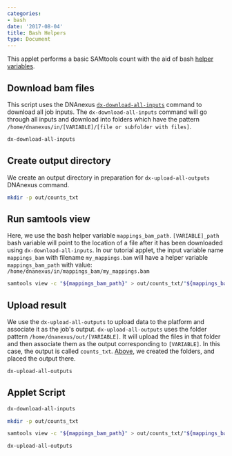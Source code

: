 ```yaml
---
categories:
- bash
date: '2017-08-04'
title: Bash Helpers
type: Document
---
```

This applet performs a basic SAMtools count with the aid of bash [helper variables](https://wiki.dnanexus.com/Developer-Tutorials/Sample-Code?bash#Bash-app-helper-variables).

## Download bam files
This script uses the DNAnexus [`dx-download-all-inputs`](https://wiki.dnanexus.com/Helpstrings-of-SDK-Command-Line-Utilities#dx-download-all-inputs) command to download all job inputs. The `dx-download-all-inputs` command will go through all inputs and download into folders which have the pattern
`/home/dnanexus/in/[VARIABLE]/[file or subfolder with files]`.  
```bash
dx-download-all-inputs
```

## Create output directory

We create an output directory in preparation for `dx-upload-all-outputs` DNAnexus command.
```bash
mkdir -p out/counts_txt
```

## Run samtools view

Here, we use the bash helper variable `mappings_bam_path`. `[VARIABLE]_path` bash variable will point to the location of a file after it has been downloaded using `dx-download-all-inputs`. In our tutorial applet, the input variable name `mappings_bam` with filename `my_mappings.bam` will have a helper variable `mappings_bam_path` with value:
    `/home/dnanexus/in/mappings_bam/my_mappings.bam` 
```bash
samtools view -c "${mappings_bam_path}" > out/counts_txt/"${mappings_bam_prefix}.txt"
```

## Upload result

We use the `dx-upload-all-outputs` to upload data to the platform and associate
it as the job's output. `dx-upload-all-outputs` uses the folder pattern
`/home/dnanexus/out/[VARIABLE]`. It will upload the files in that folder
and then associate them as the output corresponding to `[VARIABLE]`. In this case,
the output is called `counts_txt`. [Above](#create-output-directory), we created the folders, and placed the output there.  
```bash
dx-upload-all-outputs
```

## Applet Script
```bash
dx-download-all-inputs

mkdir -p out/counts_txt

samtools view -c "${mappings_bam_path}" > out/counts_txt/"${mappings_bam_prefix}.txt"

dx-upload-all-outputs
```
